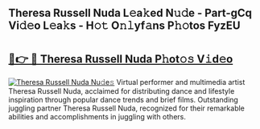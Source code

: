 ## Theresa Russell Nuda L𝚎a𝚔ed N𝚞𝚍e - Part-gCq Vi𝚍𝚎o L𝚎a𝚔s - H𝚘𝚝 O𝚗𝚕yf𝚊ns P𝚑𝚘tos FyzEU

# <h2><a href="http://kfa05f.oniu.top/?m=Theresa+Russell+Nuda">🔗👉 🔴 Theresa Russell Nuda P𝚑ot𝚘𝚜 V𝚒d𝚎o</a></h2>

[![Theresa Russell Nuda Nu𝚍e𝚜](https://i.imgur.com/0qMVB7G.gif)](http://kfa05f.oniu.top/?m=Theresa+Russell+Nuda)
Virtual performer and multimedia artist Theresa Russell Nuda, acclaimed for distributing dance and lifestyle inspiration through popular dance trends and brief films. Outstanding juggling partner Theresa Russell Nuda, recognized for their remarkable abilities and accomplishments in juggling with others.  
